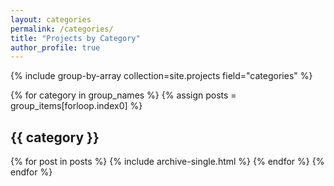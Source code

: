 ```yaml
---
layout: categories
permalink: /categories/
title: "Projects by Category"
author_profile: true
---
```


{% include group-by-array collection=site.projects field="categories" %}

{% for category in group_names %}
  {% assign posts = group_items[forloop.index0] %}
  <h2 id="{{ category | slugify }}" class="archive__subtitle">{{ category }}</h2>
  {% for post in posts %}
    {% include archive-single.html %}
  {% endfor %}
{% endfor %}